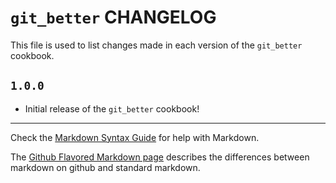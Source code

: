 # `git_better` CHANGELOG

This file is used to list changes made in each version of the `git_better` cookbook.


## `1.0.0`
- Initial release of the `git_better` cookbook!

- - -
Check the [Markdown Syntax Guide](http://daringfireball.net/projects/markdown/syntax) for help with Markdown.

The [Github Flavored Markdown page](http://github.github.com/github-flavored-markdown/) describes the differences between markdown on github and standard markdown.
